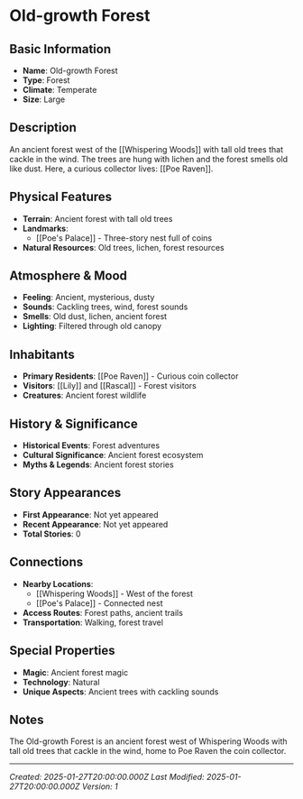 # Old-growth Forest

## Basic Information
- **Name**: Old-growth Forest
- **Type**: Forest
- **Climate**: Temperate
- **Size**: Large

## Description
An ancient forest west of the [[Whispering Woods]] with tall old trees that cackle in the wind. The trees are hung with lichen and the forest smells old like dust. Here, a curious collector lives: [[Poe Raven]].

## Physical Features
- **Terrain**: Ancient forest with tall old trees
- **Landmarks**: 
  - [[Poe's Palace]] - Three-story nest full of coins
- **Natural Resources**: Old trees, lichen, forest resources

## Atmosphere & Mood
- **Feeling**: Ancient, mysterious, dusty
- **Sounds**: Cackling trees, wind, forest sounds
- **Smells**: Old dust, lichen, ancient forest
- **Lighting**: Filtered through old canopy

## Inhabitants
- **Primary Residents**: [[Poe Raven]] - Curious coin collector
- **Visitors**: [[Lily]] and [[Rascal]] - Forest visitors
- **Creatures**: Ancient forest wildlife

## History & Significance
- **Historical Events**: Forest adventures
- **Cultural Significance**: Ancient forest ecosystem
- **Myths & Legends**: Ancient forest stories

## Story Appearances
- **First Appearance**: Not yet appeared
- **Recent Appearance**: Not yet appeared
- **Total Stories**: 0

## Connections
- **Nearby Locations**: 
  - [[Whispering Woods]] - West of the forest
  - [[Poe's Palace]] - Connected nest
- **Access Routes**: Forest paths, ancient trails
- **Transportation**: Walking, forest travel

## Special Properties
- **Magic**: Ancient forest magic
- **Technology**: Natural
- **Unique Aspects**: Ancient trees with cackling sounds

## Notes
The Old-growth Forest is an ancient forest west of Whispering Woods with tall old trees that cackle in the wind, home to Poe Raven the coin collector.

---
*Created: 2025-01-27T20:00:00.000Z*
*Last Modified: 2025-01-27T20:00:00.000Z*
*Version: 1*
